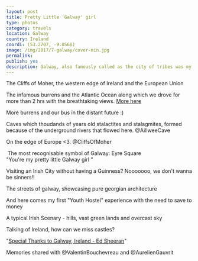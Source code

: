 ```yaml
---
layout: post
title: Pretty Little 'Galway' girl
type: photos
category: travels
location: Galway
country: Ireland
coordi: (53.2707, -9.0568)
image: /img/2017/7-galway/cover-min.jpg 
permalink: 
publish: yes
description: Galway, also famously called as the city of tribes was my first stop outside of Dublin in my "EuroTrip"
---
```

<!-- http://compressjpeg.com -->
<!-- http://compressimage.toolur.com/ 1024, 400-->
<p class="center"><img src="{{site.baseurl}}/img/2017/7-galway/cover.jpg" alt="">The Cliffs of Moher, the western edge of Ireland and the European Union</p>

<p class="center"><img src="{{site.baseurl}}/img/2017/7-galway/2.jpg" alt="">The infamous burrens and the Atlantic Ocean along which we drove for more than 2 hrs with the breathtaking views. <a href="https://www.instagram.com/p/BWa3Eq-Fh9c/?taken-by=goelrohan">More here</a></p>

<!-- <p class="center"><img src="{{site.baseurl}}/img/2017/7-galway/3.jpg" alt=""></p> -->

<p class="center"><img src="{{site.baseurl}}/img/2017/7-galway/5.jpg" alt="">More burrens and our bus in the distant future :)</p>

<p class="center"><img src="{{site.baseurl}}/img/2017/7-galway/4.jpg" alt="">Caves which thoudands of years old stalactites and stalagmites, formed because of the underground rivers that flowed here. @AillweeCave</p>

<p class="center"><img src="{{site.baseurl}}/img/2017/7-galway/6.jpg" alt="">On the edge of Europe <3. @CliffsOfMoher</p>

<p class="center"><img src="{{site.baseurl}}/img/2017/7-galway/7.jpg" alt="">
The most recognisable symbol of Galway: Eyre Square<br>"You're my pretty little Galway girl
"</p>

<p class="center"><img src="{{site.baseurl}}/img/2017/7-galway/8.jpg" alt="">Visiting an Irish City without having a Guinness? Nooooooo, we don't wanna be sinners!!</p>

<p class="center"><img src="{{site.baseurl}}/img/2017/7-galway/9.jpg" alt="">The streets of galway, showcasing pure georgian architecture</p>

<p class="center"><img src="{{site.baseurl}}/img/2017/7-galway/10.jpg" alt="">And here comes my first "Youth Hostel" experience with the need to save to money</p>

<p class="center"><img src="{{site.baseurl}}/img/2017/7-galway/12.jpg" alt="">A typical Irish Scenary - hills, vast green lands and overcast sky</p>

<p class="center"><img src="{{site.baseurl}}/img/2017/7-galway/13.jpg" alt="">Talking of Ireland, how can we miss castles?</p>

<!-- <p class="center"><img src="{{site.baseurl}}/img/2017/7-galway/14.jpg" alt=""></p> -->

<p class="center"><img src="{{site.baseurl}}/img/2017/7-galway/11.jpg" alt="">"<a href="https://youtu.be/87gWaABqGYs?t=3m5s">Special Thanks to Galway, Ireland - Ed Sheeran</a>"</p>

<p class="center"><img src="{{site.baseurl}}/img/2017/7-galway/15.jpg" alt="">Memories shared with @ValentinBouchevreau and @AurelienGauvrit</p>
